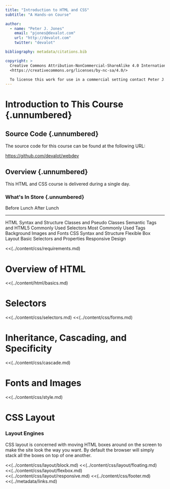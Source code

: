 ```yaml
---
title: "Introduction to HTML and CSS"
subtitle: "A Hands-on Course"

author:
  - name: "Peter J. Jones"
    email: "pjones@devalot.com"
    url: "http://devalot.com"
    twitter: "devalot"

bibliography: metadata/citations.bib

copyright: >
  Creative Commons Attribution-NonCommercial-ShareAlike 4.0 International Public License:
  <https://creativecommons.org/licenses/by-nc-sa/4.0/>

  To license this work for use in a commercial setting contact Peter J. Jones.
---
```


# Introduction to This Course {.unnumbered}

## Source Code {.unnumbered}

The source code for this course can be found at the following URL:

<https://github.com/devalot/webdev>

## Overview {.unnumbered}

This HTML and CSS course is delivered during a single day.

### What's In Store {.unnumbered}

  Before Lunch                     After Lunch
  --------------                   --------------
  HTML Syntax and Structure        Classes and Pseudo Classes
  Semantic Tags and HTML5          Commonly Used Selectors
  Most Commonly Used Tags          Background Images and Fonts
  CSS Syntax and Structure         Flexible Box Layout
  Basic Selectors and Properties   Responsive Design

<!-- ====================================================================== -->
<!-- And now, the content... -->
<!-- ====================================================================== -->

  <<(../content/css/requirements.md)

# Overview of HTML

  <<(../content/html/basics.md)

# Selectors

  <<(../content/css/selectors.md)
  <<(../content/css/forms.md)

# Inheritance, Cascading, and Specificity

  <<(../content/css/cascade.md)

# Fonts and Images

  <<(../content/css/style.md)

# CSS Layout

### Layout Engines

CSS layout is concerned with moving HTML boxes around on the screen to
make the site look the way you want.  By default the browser will
simply stack all the boxes on top of one another.

  <<(../content/css/layout/block.md)
  <<(../content/css/layout/floating.md)
  <<(../content/css/layout/flexbox.md)
  <<(../content/css/layout/responsive.md)
  <<(../content/css/footer.md)
  <<(../metadata/links.md)
